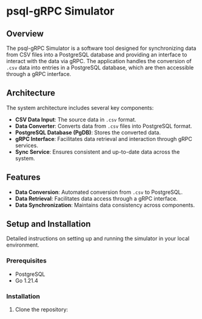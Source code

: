 # psql-gRPC Simulator

## Overview
The psql-gRPC Simulator is a software tool designed for synchronizing data from CSV files into a PostgreSQL database and providing an interface to interact with the data via gRPC. The application handles the conversion of `.csv` data into entries in a PostgreSQL database, which are then accessible through a gRPC interface.

## Architecture
The system architecture includes several key components:
- **CSV Data Input**: The source data in `.csv` format.
- **Data Converter**: Converts data from `.csv` files into PostgreSQL format.
- **PostgreSQL Database (PgDB)**: Stores the converted data.
- **gRPC Interface**: Facilitates data retrieval and interaction through gRPC services.
- **Sync Service**: Ensures consistent and up-to-date data across the system.

## Features
- **Data Conversion**: Automated conversion from `.csv` to PostgreSQL.
- **Data Retrieval**: Facilitates data access through a gRPC interface.
- **Data Synchronization**: Maintains data consistency across components.

## Setup and Installation
Detailed instructions on setting up and running the simulator in your local environment.

### Prerequisites
- PostgreSQL
- Go 1.21.4

### Installation
1. Clone the repository:
   ```git clone https://github.com/MajotraderLucky/simulatorpsql.git
   ```
